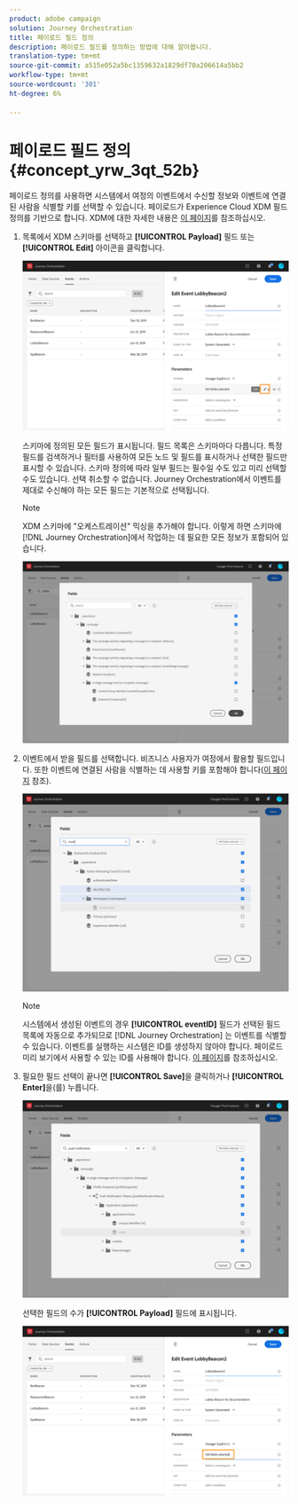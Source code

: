 ```yaml
---
product: adobe campaign
solution: Journey Orchestration
title: 페이로드 필드 정의
description: 페이로드 필드를 정의하는 방법에 대해 알아봅니다.
translation-type: tm+mt
source-git-commit: a515e052a5bc1359632a1829df70a206614a5bb2
workflow-type: tm+mt
source-wordcount: '301'
ht-degree: 6%

---
```



# 페이로드 필드 정의 {#concept_yrw_3qt_52b}

페이로드 정의를 사용하면 시스템에서 여정의 이벤트에서 수신할 정보와 이벤트에 연결된 사람을 식별할 키를 선택할 수 있습니다. 페이로드가 Experience Cloud XDM 필드 정의를 기반으로 합니다. XDM에 대한 자세한 내용은 [이 페이지](https://docs.adobe.com/content/help/ko-KR/experience-platform/xdm/home.html)를 참조하십시오.

1. 목록에서 XDM 스키마를 선택하고 **[!UICONTROL Payload]** 필드 또는 **[!UICONTROL Edit]** 아이콘을 클릭합니다.

   ![](../assets/journey8.png)

   스키마에 정의된 모든 필드가 표시됩니다. 필드 목록은 스키마마다 다릅니다. 특정 필드를 검색하거나 필터를 사용하여 모든 노드 및 필드를 표시하거나 선택한 필드만 표시할 수 있습니다. 스키마 정의에 따라 일부 필드는 필수일 수도 있고 미리 선택할 수도 있습니다. 선택 취소할 수 없습니다. Journey Orchestration에서 이벤트를 제대로 수신해야 하는 모든 필드는 기본적으로 선택됩니다.

   >[!NOTE]
   >
   >XDM 스키마에 &quot;오케스트레이션&quot; 믹싱을 추가해야 합니다. 이렇게 하면 스키마에 [!DNL Journey Orchestration]에서 작업하는 데 필요한 모든 정보가 포함되어 있습니다.

   ![](../assets/journey9.png)

1. 이벤트에서 받을 필드를 선택합니다. 비즈니스 사용자가 여정에서 활용할 필드입니다. 또한 이벤트에 연결된 사람을 식별하는 데 사용할 키를 포함해야 합니다([이 페이지](../event/defining-the-event-key.md) 참조).

   ![](../assets/journey10.png)

   >[!NOTE]
   >
   >시스템에서 생성된 이벤트의 경우 **[!UICONTROL eventID]** 필드가 선택된 필드 목록에 자동으로 추가되므로 [!DNL Journey Orchestration] 는 이벤트를 식별할 수 있습니다. 이벤트를 실행하는 시스템은 ID를 생성하지 않아야 합니다. 페이로드 미리 보기에서 사용할 수 있는 ID를 사용해야 합니다. [이 페이지](../event/previewing-the-payload.md)를 참조하십시오.

1. 필요한 필드 선택이 끝나면 **[!UICONTROL Save]**&#x200B;을 클릭하거나 **[!UICONTROL Enter]**&#x200B;을(를) 누릅니다.

   ![](../assets/journey11.png)

   선택한 필드의 수가 **[!UICONTROL Payload]** 필드에 표시됩니다.

   ![](../assets/journey12.png)
